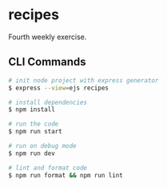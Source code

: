 # recipes
Fourth weekly exercise.

## CLI Commands

```bash
# init node project with express generator
$ express --view=ejs recipes

# install dependencies
$ npm install

# run the code 
$ npm run start

# run on debug mode
$ npm run dev

# lint and format code
$ npm run format && npm run lint

```